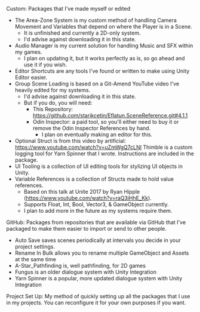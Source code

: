 Custom: Packages that I've made myself or edited
  - The Area-Zone System is my custom method of handling Camera Movement and Variables that depend on where the Player is in a Scene.
    - It is unfinished and currently a 2D-only system.
    - I'd advise against downloading it in this state.
  - Audio Manager is my current solution for handling Music and SFX within my games.
    - I plan on updating it, but it works perfectly as is, so go ahead and use it if you wish.
  - Editor Shortcuts are any tools I've found or written to make using Unity Editor easier.
  - Group Scene Loading is based on a Git-Amend YouTube video I've heavily edited for my systems.
    - I'd advise against downloading it in this state.
    - But if you do, you will need:
      - This Repository: https://github.com/starikcetin/Eflatun.SceneReference.git#4.1.1
      - Odin Inspector: a paid tool, so you'll either need to buy it or remove the Odin Inspector References by hand.
        - I plan on eventually making an editor for this.
  - Optional Struct is from this video by artificial: https://www.youtube.com/watch?v=uZmWgQ7cLNI
  Thimble is a custom logging tool for Yarn Spinner that I wrote. Instructions are included in the package.
  - UI Tooling is a collection of UI editing tools for stylizing UI objects in Unity.
  - Variable References is a collection of Structs made to hold value references.
    - Based on this talk at Unite 2017 by Ryan Hipple (https://www.youtube.com/watch?v=raQ3iHhE_Kk).
    - Supports Float, Int, Bool, Vector3, & GameObject currently.
    - I plan to add more in the future as my systems require them.

GitHub: Packages from repositories that are available via GitHub that I've packaged to make them easier to import or send to other people. 
  - Auto Save saves scenes periodically at intervals you decide in your project settings.
  - Rename In Bulk allows you to rename multiple GameObject and Assets at the same time
  - A-Star_Pathfinding is, well pathfinding, for 2D games
  - Fungus is an older dialogue system with Unity Integration
  - Yarn Spinner is a popular, more updated dialogue system with Unity Integration

Project Set Up: My method of quickly setting up all the packages that I use in my projects. You can reconfigure it for your own purposes if you want.
